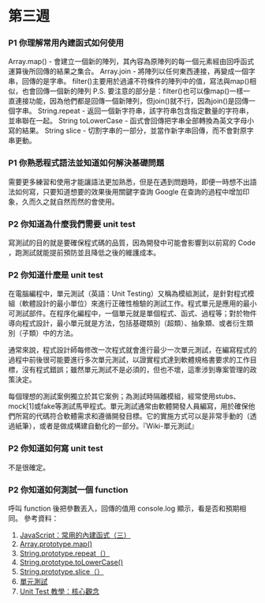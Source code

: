 # 第三週
### P1 你理解常用內建函式如何使用
Array.map() - 會建立一個新的陣列，其內容為原陣列的每一個元素經由回呼函式運算後所回傳的結果之集合。
Array.join - 將陣列以任何東西連接，再變成一個字串，回傳的是字串。
filter()主要用於過濾不符條件的陣列中的值，寫法與map()相似，也會回傳一個新的陣列
P.S. 要注意的部分是：filter()也可以像map()一樣一直連接功能，因為他們都是回傳一個新陣列，但join()就不行，因為join()是回傳一個字串。
String.repeat - 返回一個新字符串，該字符串包含指定數量的字符串，並串聯在一起。
String toLowerCase - 函式會回傳把字串全部轉換為英文字母小寫的結果。
String slice - 切割字串的一部分，並當作新字串回傳，而不會對原字串更動。
### P1 你熟悉程式語法並知道如何解決基礎問題
需要更多練習和使用才能讓語法更加熟悉，但是在遇到問題時，即便一時想不出語法如何寫，只要知道想要的效果後用關鍵字查詢 Google 在查詢的過程中增加印象，久而久之就自然而然的會使用。 
### P2 你知道為什麼我們需要 unit test
寫測試的目的就是要確保程式碼的品質，因為開發中可能會影響到以前寫的 Code ，跑測試就能提前預防並且降低之後的維護成本。
### P2 你知道什麼是 unit test
在電腦編程中，單元測試（英語：Unit Testing）又稱為模組測試，是針對程式模組（軟體設計的最小單位）來進行正確性檢驗的測試工作。程式單元是應用的最小可測試部件。在程序化編程中，一個單元就是單個程式、函式、過程等；對於物件導向程式設計，最小單元就是方法，包括基礎類別（超類）、抽象類、或者衍生類別（子類）中的方法。

通常來說，程式設計師每修改一次程式就會進行最少一次單元測試，在編寫程式的過程中前後很可能要進行多次單元測試，以證實程式達到軟體規格書要求的工作目標，沒有程式錯誤；雖然單元測試不是必須的，但也不壞，這牽涉到專案管理的政策決定。

每個理想的測試案例獨立於其它案例；為測試時隔離模組，經常使用stubs、mock[1]或fake等測試馬甲程式。單元測試通常由軟體開發人員編寫，用於確保他們所寫的代碼符合軟體需求和遵循開發目標。它的實施方式可以是非常手動的（透過紙筆），或者是做成構建自動化的一部分。『Wiki-單元測試』
### P2 你知道如何寫 unit test
不是很確定。
### P2 你知道如何測試一個 function
呼叫 function 後把參數丟入，回傳的值用 console.log 顯示，看是否和預期相同。
參考資料：
1. [JavaScript：常用的內建函式（三）](https://medium.com/@tina2793778/javascript-%E5%B8%B8%E7%94%A8%E7%9A%84%E5%85%A7%E5%BB%BA%E5%87%BD%E5%BC%8F-%E4%B8%89-785da874d4fb)
2. [Array.prototype.map()](https://developer.mozilla.org/zh-TW/docs/Web/JavaScript/Reference/Global_Objects/Array/map)
3. [String.prototype.repeat（）](https://developer.mozilla.org/en-US/docs/Web/JavaScript/Reference/Global_Objects/String/repeat)
4. [String.prototype.toLowerCase()](https://developer.mozilla.org/zh-TW/docs/Web/JavaScript/Reference/Global_Objects/String/toLowerCase)
5. [String.prototype.slice（）](https://developer.mozilla.org/en-US/docs/Web/JavaScript/Reference/Global_Objects/String/slice)
6. [單元測試](https://zh.wikipedia.org/wiki/%E5%8D%95%E5%85%83%E6%B5%8B%E8%AF%95)
7. [Unit Test 教學：核心觀念](https://medium.com/@ji3g4kami/unit-test-%E6%95%99%E5%AD%B8-ba39e54fcbc5)
